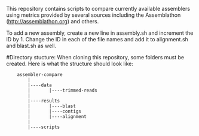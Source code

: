 This repository contains scripts to compare currently available assemblers using metrics provided by several sources including the Assemblathon (http://assemblathon.org) and others.

To add a new assembly, create a new line in assembly.sh and increment the ID by 1. Change the ID in each of the file names and add it to alignment.sh and blast.sh as well.

#Directory stucture:
When cloning this repository, some folders must be created. Here is what the structure should look like:

        assembler-compare
            |
            |----data
            |       |----trimmed-reads
            |
            |----results
            |       |----blast
            |       |----contigs
            |       |----alignment
            |
            |----scripts

